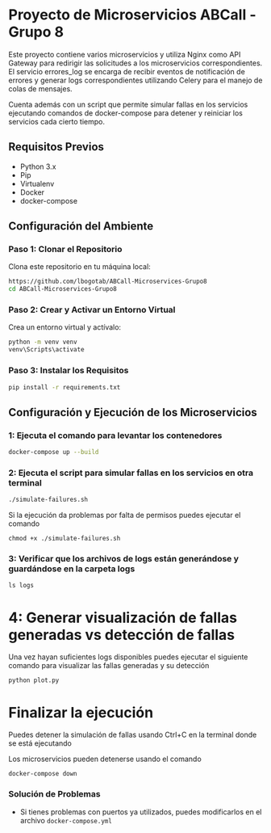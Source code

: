 # Proyecto de Microservicios ABCall - Grupo 8

Este proyecto contiene varios microservicios y utiliza Nginx como API Gateway para redirigir las solicitudes a los microservicios correspondientes. El servicio errores_log se encarga de recibir eventos de notificación de errores y generar logs correspondientes utilizando Celery para el manejo de colas de mensajes.

Cuenta además con un script que permite simular fallas en los servicios ejecutando comandos de docker-compose para detener y reiniciar los servicios cada cierto tiempo.

## Requisitos Previos

- Python 3.x
- Pip
- Virtualenv
- Docker
- docker-compose

## Configuración del Ambiente

### Paso 1: Clonar el Repositorio

Clona este repositorio en tu máquina local:

```sh
https://github.com/lbogotab/ABCall-Microservices-Grupo8
cd ABCall-Microservices-Grupo8
```

### Paso 2: Crear y Activar un Entorno Virtual

Crea un entorno virtual y actívalo:

```sh
python -m venv venv
venv\Scripts\activate
```
### Paso 3: Instalar los Requisitos

```sh
pip install -r requirements.txt
```

## Configuración y Ejecución de los Microservicios


### 1: Ejecuta el comando para levantar los contenedores

```sh
docker-compose up --build
```

### 2: Ejecuta el script para simular fallas en los servicios en otra terminal

```sh
./simulate-failures.sh
```

Si la ejecución da problemas por falta de permisos puedes ejecutar el comando 

```
chmod +x ./simulate-failures.sh 
```

### 3: Verificar que los archivos de logs están generándose y guardándose en la carpeta logs

```
ls logs
```

# 4: Generar visualización de fallas generadas vs detección de fallas
Una vez hayan suficientes logs disponibles puedes ejecutar el siguiente comando para visualizar las fallas generadas y su detección

```
python plot.py
```

# Finalizar la ejecución
Puedes detener la simulación de fallas usando Ctrl+C en la terminal donde se está ejecutando

Los microservicios pueden detenerse usando el comando
```
docker-compose down
```

### Solución de Problemas

- Si tienes problemas con puertos ya utilizados, puedes modificarlos en el archivo `docker-compose.yml`